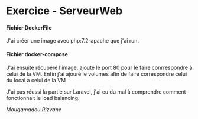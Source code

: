 # Exercice - ServeurWeb


#### Fichier DockerFile 

J'ai créer une image avec php:7.2-apache que j'ai run.

#### Fichier docker-compose

J'ai ensuite récupéré l'image, ajouté le port 80 pour le faire conrrespondre à celui de la VM.
Enfin j'ai ajouré le volumes afin de faire correspondre celui du local à celui de la VM

J'ai pas réussi la partie sur Laravel, j'ai eu du mal à comprendre comment fonctionnait le load balancing. 

*Mougamadou Rizvane*
